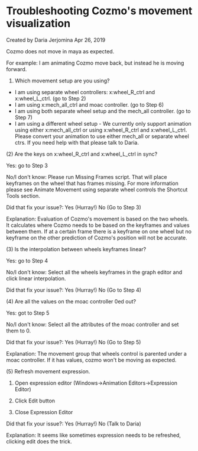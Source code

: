 # Troubleshooting Cozmo's movement visualization

Created by Daria Jerjomina  Apr 26, 2019

Cozmo does not move in maya as expected.

For example: I am animating Cozmo move back, but instead he is moving forward.


1) Which movement setup are you using?

* I am using separate wheel controllers: x:wheel_R_ctrl and x:wheel_L_ctrl. (go to Step 2)
* I am using x:mech_all_ctrl and moac controller. (go to Step 6)
* I am using both separate wheel setup and the mech_all controller. (go to Step 7)
* I am using a different wheel setup - We currently only support animation using either x:mech_all_ctrl or using x:wheel_R_ctrl and x:wheel_L_ctrl. Please convert your animation to use either mech_all or separate wheel ctrs. If you need help with that please talk to Daria.


(2) Are the keys on x:wheel_R_ctrl and x:wheel_L_ctrl in sync?

Yes: go to Step 3

No/I don't know: Please run Missing Frames script. That will place keyframes on the wheel that has frames missing. For more information  please see Animate Movement using separate wheel controls the Shortcut Tools section.

Did that fix your issue?: Yes (Hurray!) No (Go to Step 3)

Explanation: Evaluation of Cozmo's movement is based on the two wheels. It calculates where Cozmo needs to be based on the keyframes and values between them. If at a certain frame there is a keyframe on one wheel but no keyframe on the other prediction of Cozmo's position will not be accurate.



(3) Is the interpolation between wheels keyframes linear?

Yes: go to Step 4

No/I don't know: Select all the wheels keyframes in the graph editor and click linear interpolation.

Did that fix your issue?: Yes (Hurray!) No (Go to Step 4)



(4) Are all the values on the moac controller 0ed out?

Yes: got to Step 5

No/I don't know: Select all the attributes of the moac controller and set them to 0.

Did that fix your issue?: Yes (Hurray!) No (Go to Step 5)

Explanation: The movement group that wheels control is parented under a moac controller. If it has values, cozmo won't be moving as expected.



(5) Refresh movement expression.

1) Open expression editor (Windows→Animation Editors→Expression Editor)

2) Click Edit button

3) Close Expression Editor

Did that fix your issue?: Yes (Hurray!) No (Talk to Daria)

Explanation: It seems like sometimes expression needs to be refreshed, clicking edit does the trick.

